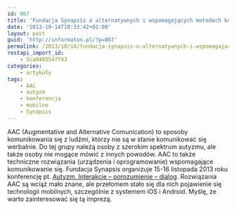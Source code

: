 ```yaml
---
id: 867
title: 'Fundacja Synapsis o alternatywnych i wspomagających metodach komunikowania się'
date: '2013-10-14T10:33:42+02:00'
layout: post
guid: 'http://informaton.pl/?p=867'
permalink: /2013/10/14/fundacja-synapsis-o-alternatywnych-i-wspomagajacych-metodach-komunikowania-sie/
restapi_import_id:
    - 5ca8405547793
categories:
    - artykuły
tags:
    - AAC
    - autyzm
    - konferencja
    - mobilne
    - Synapsis
---
```


AAC (Augmentative and Alternative Comunication) to sposoby komunikowania się z ludźmi, którzy nie są w stanie komunikować się werbalnie. Do tej grupy należą osoby z szerokim spektrum autyzmu, ale także osoby nie mogące mówić z innych powodów. AAC to także techniczne rozwiązania (urządzenia i oprogramowanie) wspomagające komunikowanie się. Fundacja Synapsis organizuje 15-16 listopada 2013 roku konferencję pt. [Autyzm. Interakcje – porozumienie – dialog](http://synapsis.org.pl/index.php/oferta/konferencje/konferencja-2013/o-konferencji). Rozwiązania AAC są wciąż mało znane, ale przełomem stało się dla nich pojawienie się technologii mobilnych, szczególnie z systemem iOS i Android. Myślę, że warto zainteresować się tą imprezą.